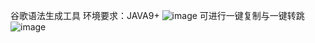 谷歌语法生成工具
环境要求：JAVA9+
![image](https://github.com/Null11-x/Yufa/assets/79570367/1fc4a91d-d1c7-449c-88d9-bda94eabae09)
可进行一键复制与一键转跳
![image](https://github.com/Null11-x/Yufa/assets/79570367/0319d131-ba66-4926-96b0-d3a6a4d3bb6b)
